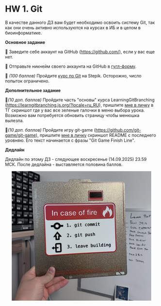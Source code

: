 # HW 1. Git

В качестве данного ДЗ вам будет необходимо освоить систему Git, так как они очень активно используются на курсах в ИБ и в целом в биоинформатике.


**Основное задание**

📌 Заведите себе аккаунт на GitHub (https://github.com/), если у вас еще нет. 

📌 Отправьте никнейм своего аккаунта на GitHub в [гугл-форму](https://forms.gle/RPhYRUER5QZPvwp1A).

📌 *(100 баллов)* Пройдите [курс по Git](https://stepik.org/join-class/646fb803f0d23cc7604cd8a6811541925e495e7e) на Stepik. Осторожно, число попыток ограничено.

**Дополнительное задание**

📌*(10 доп. баллов)* Пройдите часть "основы" курса LearningGitBranching (https://learngitbranching.js.org/?locale=ru_RU), пришлите [мне в личку](t.me/nvaulin) в ТГ скриншот где у вас все зеленые галочки в меню выбора урока. Возможно вам потребуется обновить страницу чтобы менюшка вылезла.

📌*(10 доп. баллов)* Пройдите игру git-game (https://github.com/git-game/git-game), пришлите [мне в личку](t.me/nvaulin) скриншот README с последнего уровняю. Его текст начинается с фразы "Git Game Finish Line".

**Дедлайн**

Дедлайн по этому ДЗ - следующее воскресенье (14.09.2025) 23.59 МСК. После дедлайна - выставляется половина баллов.

<p align="center"> <img width="460"  src="imgs/git.jpg"> </p>